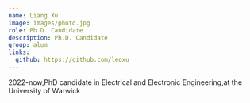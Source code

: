 ```yaml
---
name: Liang Xu
image: images/photo.jpg
role: Ph.D. Candidate
description: Ph.D. Candidate
group: alum
links:
  github: https://github.com/leoxu
---
```


2022-now,PhD candidate in Electrical and Electronic Engineering,at the University of Warwick
